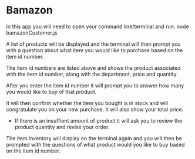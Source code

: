 # Bamazon

In this app you will need to open your command line/terminal and run: node bamazonCustomer.js

A list of products will be displayed and the terminal will then prompt you with a question about what item you would like to purchase based on the item id number.

The item id numbers are listed above and shows the product associated with the item id number, along with the department, price and quantity.

After you enter the item id number it will prompt you to answer how many you would like to buy of that product.

It will then confirm whether the item you bought is in stock and will congratulate you on your new purchase. It will also show your total price.

* If there is an insuffient amount of product it will ask you to review the product quantity and revise your order.

The item inventory will display on the terminal again and you will then be prompted with the questions of what product would you like to buy based on the item id number.
